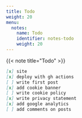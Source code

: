 ```yaml
---
title: Todo
weight: 20
menu:
  notes:
    name: Todo
    identifier: notes-todo
    weight: 20
---
```

<!-- String Type -->
{{< note title="Todo" >}}
```md
[x] site
[x] deploy with gh actions
[ ] write first post
[x] add cookie banner
[ ] write cookie policy
[x] write privacy statement
[x] add google analytics
[ ] add comments on posts
```

